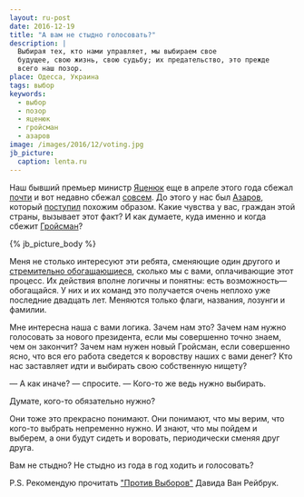 ```yaml
---
layout: ru-post
date: 2016-12-19
title: "А вам не стыдно голосовать?"
description: |
  Выбирая тех, кто нами управляет, мы выбираем свое
  будущее, свою жизнь, свою судьбу; их предательство, это прежде
  всего наш позор.
place: Одесса, Украина
tags: выбор
keywords:
  - выбор
  - позор
  - яценюк
  - гройсман
  - азаров
image: /images/2016/12/voting.jpg
jb_picture:
  caption: lenta.ru
---
```


Наш бывший премьер министр
[Яценюк](https://ru.wikipedia.org/wiki/%D0%AF%D1%86%D0%B5%D0%BD%D1%8E%D0%BA,_%D0%90%D1%80%D1%81%D0%B5%D0%BD%D0%B8%D0%B9_%D0%9F%D0%B5%D1%82%D1%80%D0%BE%D0%B2%D0%B8%D1%87)
еще в апреле этого года
сбежал [почти](http://izvestia.ru/news/611783) и вот недавно
сбежал [совсем](http://ua-reporter.com/novosti/208416). До этого
у нас был
[Азаров](https://ru.wikipedia.org/wiki/%D0%90%D0%B7%D0%B0%D1%80%D0%BE%D0%B2,_%D0%9D%D0%B8%D0%BA%D0%BE%D0%BB%D0%B0%D0%B9_%D0%AF%D0%BD%D0%BE%D0%B2%D0%B8%D1%87),
который [поступил](http://nbnews.com.ua/ru/news/142535/) похожим образом.
Какие чувства у вас, граждан этой страны, вызывает этот факт?
И как думаете, куда именно и когда сбежит
[Гройсман](https://ru.wikipedia.org/wiki/%D0%93%D1%80%D0%BE%D0%B9%D1%81%D0%BC%D0%B0%D0%BD,_%D0%92%D0%BB%D0%B0%D0%B4%D0%B8%D0%BC%D0%B8%D1%80_%D0%91%D0%BE%D1%80%D0%B8%D1%81%D0%BE%D0%B2%D0%B8%D1%87)?

{% jb_picture_body %}

<!--more-->

Меня не столько интересуют эти ребята, сменяющие один другого
и [стремительно обогащающиеся](http://obozrevatel.com/crime/12693-volonter-yatsenyuk-otprazdnoval-svoj-pervyij-milliard-v-krugu-pomoschnikov.htm),
сколько мы с вами, оплачивающие этот процесс. Их действия вполне
логичны и понятны: есть возможность&mdash;обогащайся. У них и их команд
это получается очень неплохо уже последние двадцать лет. Меняются только
флаги, названия, лозунги и фамилии.

Мне интересна наша с вами логика. Зачем нам это? Зачем нам нужно голосовать
за нового президента, если мы совершенно точно знаем, чем он закончит?
Зачем нам нужен новый Гройсман, если совершенно ясно, что вся его работа
сведется к воровству наших с вами денег? Кто нас заставляет идти и выбирать свою
собственную нищету?

&mdash; А как иначе? &mdash; спросите. &mdash; Кого-то же ведь нужно выбирать.

Думате, кого-то обязательно нужно?

Они тоже это прекрасно понимают. Они понимают, что мы
верим, что кого-то выбрать непременно нужно. И знают, что мы пойдем и выберем,
а они будут сидеть и воровать, периодически сменяя друг друга.

Вам не стыдно? Не стыдно из года в год ходить и голосовать?

P.S. Рекомендую прочитать ["Против Выборов"](http://admarginem.ru/books/16904/)
Давида Ван Рейбрук.

